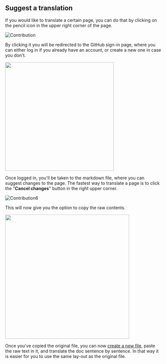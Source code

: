 ## Suggest a translation

If you would like to translate a certain page, you can do that by clicking on the pencil icon in the upper right corner of the page.

![Contribution](https://user-images.githubusercontent.com/95366163/154493700-ecc369ce-6206-419d-a2ca-65b8ca3c9545.png)

By clicking it you will be redirected to the GitHub sign-in page, where you can either log in if you already have an account, or create a new one in case you don't.

<img width="350" src="https://user-images.githubusercontent.com/95366163/154495074-bb869e10-31f3-4766-93f6-44f91c8e57ac.png">

Once logged in, you'll be taken to the markdown file, where you can suggest changes to the page. 
The fastest way to translate a page is to click the "**Cancel changes**" button in the right upper corner.

![Contribution6](https://user-images.githubusercontent.com/95366163/154507132-15f58a69-6992-492c-b3bd-435de0f31435.png)

This will now give you the option to copy the raw contents.

<img width="400" src="https://user-images.githubusercontent.com/95366163/154507321-d6fe3719-c142-4efe-9820-4c2d23f1ac9c.png">

Once you've copied the original file, you can now [create a new file](#adding-a-page), paste the raw text in it, and translate the doc sentence by sentence.
In that way it is easier for you to use the same lay-out as the original file.


